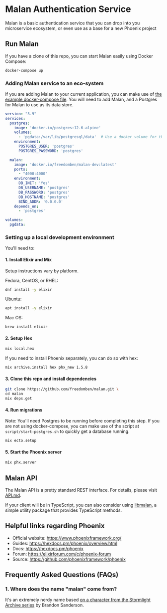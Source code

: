 # Malan Authentication Service

Malan is a basic authentication service that you can drop into you microservice ecosystem, or even use as a base for a new Phoenix project

## Run Malan

If you have a clone of this repo, you can start Malan easily using Docker Compose:

```bash
docker-compose up
```

### Adding Malan service to an eco-system

If you are adding Malan to your current application, you can make use of [the example docker-compose file](https://github.com/FreedomBen/malan/blob/master/docker-compose-example.yml).  You will need to add Malan, and a Postgres for Malan to use as its data store.

```yaml
version: "3.9"
services:
  postgres:
    image: 'docker.io/postgres:12.6-alpine'
    volumes:
      - 'pgdata:/var/lib/postgresql/data'  # Use a docker volume for the database files
    environment:
      POSTGRES_USER: 'postgres'
      POSTGRES_PASSWORD: 'postgres'

  malan:
    image: 'docker.io/freedomben/malan-dev:latest'
    ports:
      - "4000:4000"
    environment:
      DB_INIT: 'Yes'
      DB_USERNAME: 'postgres'
      DB_PASSWORD: 'postgres'
      DB_HOSTNAME: 'postgres'
      BIND_ADDR: '0.0.0.0'
    depends_on:
      - 'postgres'

volumes:
  pgdata:
```

### Setting up a local development environment

  You'll need to:

#### 1.  Install Elixir and Mix

Setup instructions vary by platform.

Fedora, CentOS, or RHEL:

```bash
dnf install -y elixir
```

Ubuntu:

```bash
apt install -y elixir
```

Mac OS:

```bash
brew install elixir
```

#### 2.  Setup Hex

```bash
mix local.hex
```

If you need to install Phoenix separately, you can do so with hex:

```bash
mix archive.install hex phx_new 1.5.8
```

#### 3.  Clone this repo and install dependencies

```bash
git clone https://github.com/freedomben/malan.git \
cd malan
mix deps.get
```

#### 4.  Run migrations

Note:  You'll need Postgres to be running before completing this step.   If you are not using docker-compose, you can make use of the script at `script/start-postgres.sh` to quickly get a database running.

```bash
mix ecto.setup
```

#### 5.  Start the Phoenix server

```bash
mix phx.server
```

## Malan API

The Malan API is a pretty standard REST interface.  For details, please visit [API.md](https://github.com/FreedomBen/malan/blob/master/API.md).

If your client will be in TypeScript, you can also consider using [libmalan](https://github.com/FreedomBen/libmalan), a simple utility package that provides TypeScript methods.


## Helpful links regarding Phoenix

  * Official website: https://www.phoenixframework.org/
  * Guides: https://hexdocs.pm/phoenix/overview.html
  * Docs: https://hexdocs.pm/phoenix
  * Forum: https://elixirforum.com/c/phoenix-forum
  * Source: https://github.com/phoenixframework/phoenix


## Frequently Asked Questions (FAQs)

### 1.  Where does the name "malan" come from?

It's an extremely nerdy name based [on a character from the Stormlight Archive series](https://coppermind.net/wiki/Malan) by Brandon Sanderson.
